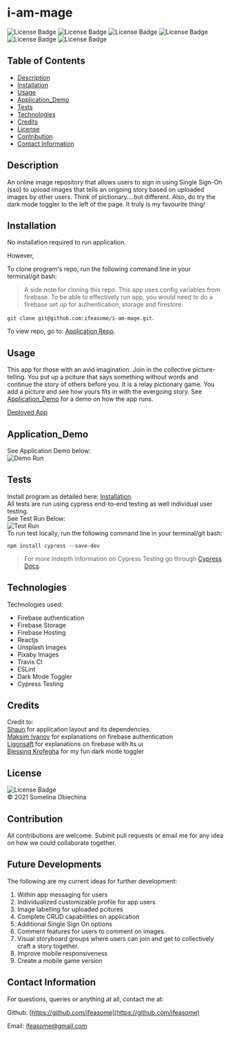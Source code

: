 # i-am-mage
![License Badge](https://img.shields.io/badge/license-MIT-blue.svg) 
![License Badge](https://img.shields.io/badge/firebase-yellow)
![License Badge](https://img.shields.io/badge/react-js-blue)
![License Badge](https://img.shields.io/badge/-Travis-brightgreen)
![License Badge](https://img.shields.io/badge/-ESLint-orange)
![License Badge](https://img.shields.io/badge/-cypress-purple)

## Table of Contents 
* [Description](#Descritpion)
* [Installation](#Installation)
* [Usage](#Usage)
* [Application_Demo](#Application_Demo)
* [Tests](#Tests)
* [Technologies](#Technologies)
* [Credits](#Credits)
* [License](#License)
* [Contribution](#Contribution)
* [Contact Information](#ContactInfo)

## Description
An online image repository that allows users to sign in using Single Sign-On (sso) to upload images that tells an ongoing story based on uploaded images by other users. Think of pictionary....but different. Also, do try the dark mode toggler to the left of the page. It truly is my favourite thing!


## Installation 
No installation required to run application. 

However, 

To clone program's repo, run the following command line in your terminal/git bash: 
>A side note for cloning this repo. This app uses config variables from firebase. To be able to effectively run app, you would need to do a firebase set up for authentication, storage and firestore. 

`git clone git@github.com:ifeasome/i-am-mage.git`. 

To view repo, go to: [Application Repo](https://github.com/ifeasome/i-am-mage).

## Usage 
This app for those with an avid imagination. Join in the collective picture-telling. You put up a pciture that says something without words and continue the story of others before you. It is a relay pictionary game. You add a picture and see how yours fits in with the evergoing story. See [Application_Demo](#Application_Demo) for a demo on how the app runs.

[Deployed App](https://i-am-mage-899e0.web.app/login)

## Application_Demo 
See Application Demo below: </br>
![Demo Run](./I-Am-Mage.gif)

## Tests 
Install program as detailed here: [Installation](#Installation). </br>
All tests are run using cypress end-to-end testing as well individual user testing. </br>
See Test Run Below: </br>
![Test Run](./Test_Run.gif)</br>
To run test locally, run the following command line in your terminal/git bash: 

`npm install cypress --save-dev`

> For more indepth information on Cypress Testing go through [Cypress Docs](https://docs.cypress.io/guides/getting-started/installing-cypress). </br>


## Technologies
Technologies used: 
* Firebase authentication 
* Firebase Storage 
* Firebase Hosting 
* Reactjs 
* Unsplash Images 
* Pixaby Images
* Travis CI 
* ESLint 
* Dark Mode Toggler
* Cypress Testing 

## Credits 
Credit to: </br>
 [Shaun](https://github.com/iamshaunjp) for application layout and its dependencies. </br>
 [Maksim Ivanov](https://github.com/satansdeer) for explanations on firebase authentication </br>
 [Ligonsaft](https://github.com/lingonsaft) for explanations on firebase with its ui</br>
 [Blessing Krofegha](https://www.smashingmagazine.com/2020/04/dark-mode-react-apps-styled-components/) for my fun dark mode toggler </br>

## License
![License Badge](https://img.shields.io/badge/license-MIT-blue.svg) 
</br>
© 2021 Somelina Obiechina

## Contribution
All contributions are welcome. Submit pull requests or email me for any idea on how we could collaborate together. 

## Future Developments 
The following are my current ideas for further development: 
1. Within app messaging for users 
2. Individualized customizable profile for app users 
3. Image labelling for uploaded pcitures 
4. Complete CRUD capabilities on application 
5. Additional Single Sign On options 
6. Comment features for users to comment on images. 
7. Visual storyboard groups where users can join and get to collectively craft a story together. 
8. Improve mobile responsiveness
9. Create a mobile game version 


## Contact Information 
For questions, queries or anything at all, contact me at: 

Github: [https://github.com/ifeasome](https://github.com/ifeasome) 

Email: [ifeasome@gmail.com](ifeasome@gmail.com)

